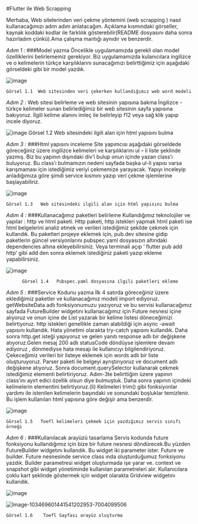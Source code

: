#Flutter ile Web Scrapping

Merhaba, Web sitelerinden veri çekme yöntemini (web scrapping ) nasıl kullanacağımızı adım adım anlatacağım. Açıklama kısmındaki görseller, kaynak koddaki kodlar ile farklılık gösterebilir(README dosyasını daha sonra hazırladım çünkü).Ama çalışma mantığı aynıdır ve benzerdir.

*Adım 1 :* ###Model yazma
Öncelikle uygulamamızda gerekli olan model özelliklerini belirlememiz gerekiyor. Biz uygulamamızda kulanıcılara ingilizce ve o kelimelerin türkçe karşılıklarını sunacağımızı belirttiğimiz için aşağıdaki görseldeki gibi bir model yazdık.

![image](https://github.com/oguzdgd/Web-Scraping-Flutter/assets/109076888/299f6f13-adef-4193-8f94-a0a53a33ce08)

 	Görsel 1.1  Web sitesinden veri çekerken kullandığımız web word modeli 


*Adım 2 :* Web sitesi belirleme ve web sitesinin yapısına bakma
İngilizce -türkçe kelimeler sunan belirlediğimiz bir web sitesinin sayfa yapısına bakıyoruz. İlgili kelime alanını imleç ile belirleyip f12 veya sağ klik yapıp incele diyoruz.

![image](https://github.com/oguzdgd/Web-Scraping-Flutter/assets/109076888/1114fc3b-3a18-412c-b25e-f0bc363d5b36)
 	Görsel 1.2   Web sitesindeki ilgili alan için html yapısını bulma

*Adım 3 :* ###Html yapısını inceleme
Site yapımcısı aşağıdaki görseldede göreceğiniz üzere ingilizce kelimeleri ve karşılıklarını ul – li  liste şeklinde yazmış. Biz bu yapının dışındaki div’i bulup  onun içinde yazan class’ı buluyoruz. Bu class’ı bulmamızın nedeni sayfada başka ul-li yapısı varsa karışmaması için istediğimiz veriyi çekmemize yarayacak. Yapıyı inceleyip anladığımıza göre şimdi service kısmını yazıp veri çekme işlemlerine başlayabiliriz.

 ![image](https://github.com/oguzdgd/Web-Scraping-Flutter/assets/109076888/01b1f689-d7d2-4446-8b50-db5f4c93ea7f)

 	Görsel 1.3   Web sitesindeki ilgili alan için html yapısını bulma

*Adım 4 :* ###Kullanacağımız paketleri belirleme
Kullandığımız teknolojiler ve yapılar : http ve html paketi. Http paketi, http istekleri yapmak html paketi ise html belgelerini analiz etmek ve verileri istediğimiz şekilde çekmek için kullandık. Bu paketleri projeye eklemek için, pub.dev sitesine gidip paketlerin güncel versiyonlarını pubspec.yaml dosyasızın altındaki dependencies altına ekleyebilirsiniz. Veya terminali açıp  ‘ flutter pub add http’ gibi add den sonra eklemek istediğiniz paketi yazıp ekleme yapabilirsiniz. 

![image](https://github.com/oguzdgd/Web-Scraping-Flutter/assets/109076888/e4c5959f-5dbd-4ea0-b5fe-230f5d3961a2)

	      Görsel 1.4   Pubspec.yaml dosyasına ilgili paketleri ekleme


*Adım 5 :* ###Service Kodunu yazma
İlk 4 satırda göreceğiniz üzere eklediğimiz paketler ve kullanacağımız modeli import ediyoruz. 
getWebsiteData adlı fonksiyonumuzu yazıyoruz ve bu servisi kullanacağımız sayfada FutureBuilder widgetını kullanacağımız için Future nesnesi içine alıyoruz ve onun içine de List<Word> yazarak bir kelime listesi döneceğimizi belirtiyoruz.
http istekleri genellikle zaman alabildiği için async -await yapısını kullandık. Hata yönetimi olarakta try-catch yapısını kullandık.
Daha sonra http.get isteği yapıyoruz ve gelen yanıtı response adlı bir değişkene atıyoruz.Gelen mesaj 200 adlı statusCode döndüyse işlemlere devam ediyoruz , dönmediyse hata mesajı ile kullanıcıyı bilgilendiriyoruz.
Çekeceğimiz verileri bir listeye eklemek için words adlı bir liste oluşturuyoruz.
Parser paketi ile belgeyi ayrıştırıyoruz ve document adlı değişkene atıyoruz.
Sonra document.querySelector kullanarak çekmek istediğimiz elementi belirtiriyoruz. Adım-3te belirttiğim üzere yapının class’ını ayırt edici özellik olsun diye bulmuştuk. Daha sonra yapının içindeki kelimelerin elementini belirtiyoruz.(li)
Kelimeleri trim() gibi fonksiyonlar yardımı ile istenilen kelimelerin başındaki ve sonundaki boşluklar temizlenir. Bu işlem kullanılan html yapısına göre değişir ama benzerdir.	

 ![image](https://github.com/oguzdgd/Web-Scraping-Flutter/assets/109076888/e2ec7640-bc59-4458-bc91-fff2b4f8a718)

	Görsel 1.5   Toefl kelimeleri çekmek için yazdığımız servis sınıfı örneği
*Adım 6 :* ###Kullanılacak arayüzü tasarlama
Servis kodunda future fonksiyonu kullandığımız için bize bir future nesnesi döndürecek.Bu yüzden FutureBuilder widgetını kullandık. Bu widget iki parameter ister. Future ve builder. Future nesnesinde service class ında oluşturduğumuz fonksiyonu yazdık. Builder parametresi widget oluşturmada işe yarar ve. context ve snapshot gibi widget yönetiminde kullanılan parametreleri alır. Kullanıcılara çoklu kart şeklinde göstermek için widget olarakta Gridview widgetını kullandık. 

![image](https://github.com/oguzdgd/Web-Scraping-Flutter/assets/109076888/b6543346-53de-4186-a219-87222616c6a6)

![Image-103469601441541202953-7004099506](https://github.com/oguzdgd/Web-Scraping-Flutter/assets/109076888/6befc6af-5a1f-4206-8362-2f93d2fd2375)


 	Görsel 1.6    Toefl Sayfası arayüz oluşturma
